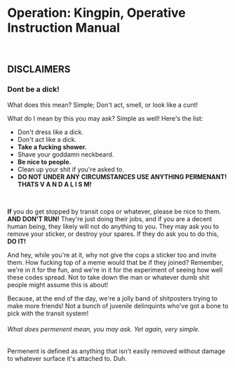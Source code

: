 # Operation: Kingpin, Operative Instruction Manual

&nbsp;
&nbsp;
&nbsp;

## **DISCLAIMERS**

###	Dont be a dick!
What does this mean? Simple; Don't act, smell, or look like a cunt!
&nbsp;

What do I mean by this you may ask? Simple as well! Here's the list:

* Don't dress like a dick.
* Don't act like a dick.
* **Take a fucking shower.**
* Shave your goddamn neckbeard.
* **Be nice to people.**
* Clean up your shit if you're asked to.
* **DO NOT UNDER ANY CIRCUMSTANCES USE ANYTHING PERMENANT! THATS V A N D A L I S M!**

&nbsp;
&nbsp;
&nbsp;

**If** you do get stopped by transit cops or whatever, please be nice to them. **AND DON'T RUN!** They're just doing their jobs, and if you are a decent human being, they likely will not do anything to you. They may ask you to remove your sticker, or destroy your spares. If they do ask you to do this, **DO IT!**

And hey, while you're at it, why not give the cops a sticker too and invite them. How fucking top of a meme would that be if they joined? Remember, we're in it for the fun, and we're in it for the experiment of seeing how well these codes spread. Not to take down the man or whatever dumb shit people might assume this is about!

Because, at the end of the day, we're a jolly band of shitposters trying to make more friends! Not a bunch of juvenile delinquints who've got a bone to pick with the transit system!

###### What does permenent mean, you may ask. Yet again, very simple. ######

Permenent is defined as anything that isn't easily removed without damage to whatever surface it's attached to. Duh. 